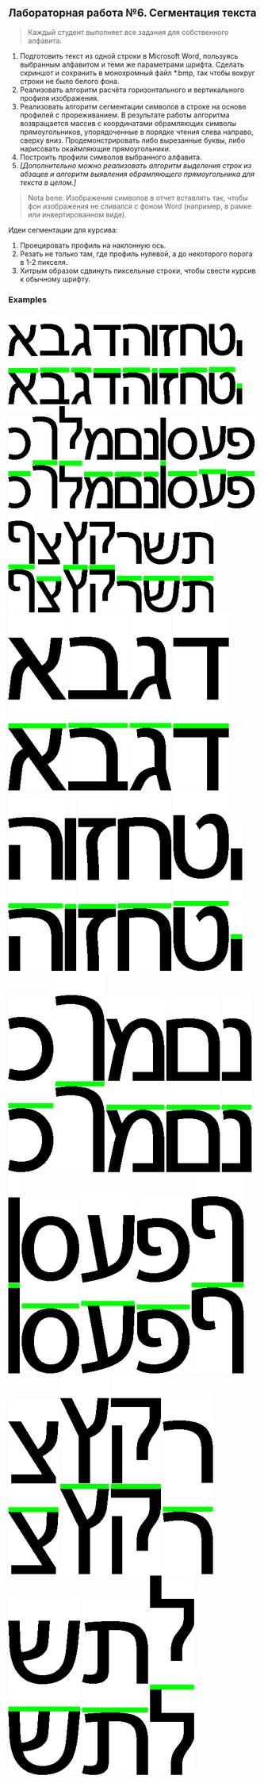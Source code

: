 ## Лабораторная работа №6. Сегментация текста
> Каждый студент выполняет все задания для собственного алфавита.

1. Подготовить текст из одной строки в Microsoft Word, пользуясь выбранным
алфавитом и теми же параметрами шрифта. Сделать скриншот и сохранить в
монохромный файл *.bmp, так чтобы вокруг строки не было белого фона.
2. Реализовать алгоритм расчёта горизонтального и вертикального профиля
изображения.
3. Реализовать алгоритм сегментации символов в строке на основе профилей с
прореживанием. В результате работы алгоритма возвращается массив с
координатами обрамляющих символы прямоугольников, упорядоченные в порядке
чтения слева направо, сверху вниз. Продемонстрировать либо вырезанные буквы,
либо нарисовать окаймляющие прямоугольники.
4. Построить профили символов выбранного алфавита.
5. *[Дополнительно можно реализовать алгоритм выделения строк из абзацев и
алгоритм выявления обрамляющего прямоугольника для текста в целом.]*

> Nota bene: Изображения символов в отчет вставлять так, чтобы фон изображения не
сливался с фоном Word (например, в рамке или инвертированном виде).

Идеи сегментации для курсива:
1. Проецировать профиль на наклонную ось.
2. Резать не только там, где профиль нулевой, а до некоторого порога в 1-2 пикселя.
3. Хитрым образом сдвинуть пиксельные строки, чтобы свести курсив к обычному
шрифту. 

### **Examples**

![](./output/combined/x1_01.png)
![](./output/combined/x1_02.png)
![](./output/combined/x1_03.png)
![](./output/combined/x1_04.png)
![](./output/combined/x1_05.png)
![](./output/combined/x1_06.png)
![](./output/combined/x1_07.png)
![](./output/combined/x1_08.png)
![](./output/combined/x1_09.png)
![](./output/combined/x1_10.png)
![](./output/combined/x1_11.png)
![](./output/combined/x1_12.png)
![](./output/combined/x1_13.png)
![](./output/combined/x1_14.png)
![](./output/combined/x1_15.png)
![](./output/combined/x1_16.png)
![](./output/combined/x1_17.png)
![](./output/combined/x1_18.png)
![](./output/combined/x1_19.png)
![](./output/combined/x1_20.png)
![](./output/combined/x1_21.png)
![](./output/combined/x1_22.png)
![](./output/combined/x1_23.png)
![](./output/combined/x1_24.png)
![](./output/combined/x1_25.png)
![](./output/combined/x1_26.png)
![](./output/combined/x1_27.png)
![](./output/combined/x2_01.png)
![](./output/combined/x2_02.png)
![](./output/combined/x2_03.png)
![](./output/combined/x2_04.png)
![](./output/combined/x2_05.png)
![](./output/combined/x2_06.png)
![](./output/combined/x2_07.png)
![](./output/combined/x2_08.png)
![](./output/combined/x2_09.png)
![](./output/combined/x2_10.png)
![](./output/combined/x2_11.png)
![](./output/combined/x2_12.png)
![](./output/combined/x2_13.png)
![](./output/combined/x2_14.png)
![](./output/combined/x2_15.png)
![](./output/combined/x2_16.png)
![](./output/combined/x2_17.png)
![](./output/combined/x2_18.png)
![](./output/combined/x2_19.png)
![](./output/combined/x2_20.png)
![](./output/combined/x2_21.png)
![](./output/combined/x2_22.png)
![](./output/combined/x2_23.png)
![](./output/combined/x2_24.png)
![](./output/combined/x2_25.png)
![](./output/combined/x2_26.png)
![](./output/combined/x2_27.png)